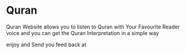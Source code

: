 # Quran
Quran Website allows you to listen to Quran with Your Favourite Reader voice
and you can get the Quran Interpretation in a simple way 

enjoy and Send you feed back at 
